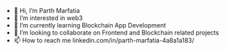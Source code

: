 - 👋 Hi, I’m Parth Marfatia
- 👀 I’m interested in web3
- 🌱 I’m currently learning Blockchain App Development
- 💞️ I’m looking to collaborate on Frontend and Blockchain related projects
- 📫 How to reach me linkedin.com/in/parth-marfatia-4a8a1a183/

<!---
parthmarfatia/parthmarfatia is a ✨ special ✨ repository because its `README.md` (this file) appears on your GitHub profile.
You can click the Preview link to take a look at your changes.
--->
